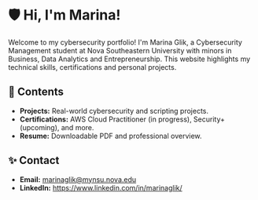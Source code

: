# 🛡️ Hi, I'm Marina!

Welcome to my cybersecurity portfolio! I'm Marina Glik, a Cybersecurity Management student at Nova Southeastern University with minors in Business, Data Analytics and Entrepreneurship. This website highlights my technical skills, certifications and personal projects.

## 📂 Contents

- **Projects:** Real-world cybersecurity and scripting projects.
- **Certifications:** AWS Cloud Practitioner (in progress), Security+ (upcoming), and more.
- **Resume:** Downloadable PDF and professional overview.


## ✨ Contact

- **Email:** marinaglik@mynsu.nova.edu
- **LinkedIn:** https://www.linkedin.com/in/marinaglik/

